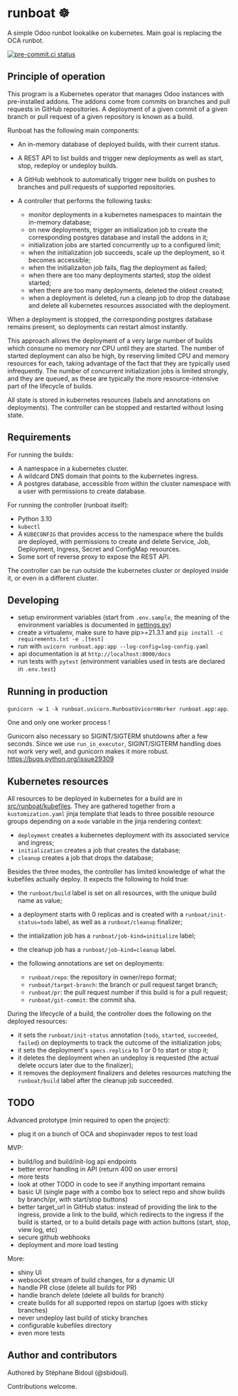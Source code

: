 # runboat ☸️

A simple Odoo runbot lookalike on kubernetes. Main goal is replacing the OCA runbot.

[![pre-commit.ci status](https://results.pre-commit.ci/badge/github/sbidoul/runboat/main.svg)](https://results.pre-commit.ci/latest/github/sbidoul/runboat/main)

## Principle of operation

This program is a Kubernetes operator that manages Odoo instances with pre-installed
addons. The addons come from commits on branches and pull requests in GitHub
repositories. A deployment of a given commit of a given branch or pull request of a
given repository is known as a build.

Runboat has the following main components:

- An in-memory database of deployed builds, with their current status.
- A REST API to list builds and trigger new deployments as well as start, stop, redeploy
  or undeploy builds.
- A GitHub webhook to automatically trigger new builds on pushes to branches and pull
  requests of supported repositories.
- A controller that performs the following tasks:

  - monitor deployments in a kubernetes namespaces to maintain the in-memory database;
  - on new deployments, trigger an initialization job to create the corresponding
    postgres database and install the addons in it;
  - initialization jobs are started concurrently up to a configured limit;
  - when the initialization job succeeds, scale up the deployment, so it becomes
    accessible;
  - when the initializaiton job fails, flag the deployment as failed;
  - when there are too many deployments started, stop the oldest started;
  - when there are too many deployments, deleted the oldest created;
  - when a deployment is deleted, run a cleanp job to drop the database and delete
    all kubernetes resources associated with the deployment.

When a deployment is stopped, the corresponding postgres database remains present, so
deployments can restart almost instantly.

This approach allows the deployment of a very large number of builds which consume no
memory nor CPU until they are started. The number of started deployment can also be
high, by reserving limited CPU and memory resources for each, taking advantage of the
fact that they are typically used infrequently. The number of concurrent initialization
jobs is limited strongly, and they are queued, as these are typically the more
resource-intensive part of the lifecycle of builds.

All state is stored in kubernetes resources (labels and annotations on deployments). The
controller can be stopped and restarted without losing state.

## Requirements

For running the builds:

- A namespace in a kubernetes cluster.
- A wildcard DNS domain that points to the kubernetes ingress.
- A postgres database, accessible from within the cluster namespace with a user with
  permissions to create database.

For running the controller (runboat itself):

- Python 3.10
- `kubectl`
- A `KUBECONFIG` that provides access to the namespace where the builds are deployed,
  with permissions to create and delete Service, Job, Deployment, Ingress, Secret and
  ConfigMap resources.
- Some sort of reverse proxy to expose the REST API.

The controller can be run outside the kubernetes cluster or deployed inside it, or even
in a different cluster.

## Developing

- setup environment variables (start from `.env.sample`, the meaning of the environment
  variables is documented in [settings.py](./src/runboat/settings.py))
- create a virtualenv, make sure to have pip>=21.3.1 and `pip install -c
  requirements.txt -e .[test]`
- run with `uvicorn runboat.app:app --log-config=log-config.yaml`
- api documentation is at `http://localhost:8000/docs`
- run tests with `pytest` (environment variables used in tests are declared in
  `.env.test`)

## Running in production

`gunicorn -w 1 -k runboat.uvicorn.RunboatUvicornWorker runboat.app:app`.

One and only one worker process !

Gunicorn also necessary so SIGINT/SIGTERM shutdowns after a few seconds. Since we use
`run_in_executor`, SIGINT/SIGTERM handling does not work very well, and gunicorn makes
it more robust. https://bugs.python.org/issue29309

## Kubernetes resources

All resources to be deployed in kubernetes for a build are in
[src/runboat/kubefiles](./src/runboat/kubefiles). They are gathered together from a
`kustomization.yaml` jinja template that leads to three possible resource groups
depending on a `mode` variable in the jinja rendering context:

- `deployment` creates a kubernetes deployment with its associated service and ingress;
- `initialization` creates a job that creates the database;
- `cleanup` creates a job that drops the database;

Besides the three modes, the controller has limited knowledge of what the kubefiles
actually deploy. It expects the following to hold true:

- the `runboat/build` label is set on all resources, with the unique build name as
  value;
- a deployment starts with 0 replicas and is created with a
  `runboat/init-status=todo` label, as well as a `runboat/cleanup` finalizer;
- the intialization job has a `runboat/job-kind=initialize` label;
- the cleanup job has a `runboat/job-kind=cleanup` label.
- the following annotations are set on deployments:

  - `runboat/repo`: the repository in owner/repo format;
  - `runboat/target-branch`: the branch or pull request target branch;
  - `runboat/pr`: the pull request number if this build is for a pull request;
  - `runboat/git-commit`: the commit sha.

During the lifecycle of a build, the controller does the following on the deployed
resources:

- it sets the `runboat/init-status` annotation (`todo`, `started`, `succeeded`,
  `failed`) on deployments to track the outcome of the initialization jobs;
- it sets the deployment's `specs.replica` to 1 or 0 to start or stop it;
- it deletes the deployment when an undeploy is requested (the actual delete occurs
  later due to the finalizer);
- it removes the deployment finalizers and deletes resources matching the
  `runboat/build` label after the cleanup job succeeded.

## TODO

Advanced prototype (min required to open the project):

- plug it on a bunch of OCA and shopinvader repos to test load

MVP:

- build/log and build/init-log api endpoints
- better error handling in API (return 400 on user errors)
- more tests
- look at other TODO in code to see if anything important remains
- basic UI (single page with a combo box to select repo and show builds by branch/pr,
  with start/stop buttons)
- better target_url in GitHub status: instead of providing the link to the ingress,
  provide a link to the build, which redirects to the ingress if the build is started,
  or to a build details page with action buttons (start, stop, view log, etc)
- secure github webhooks
- deployment and more load testing

More:

- shiny UI
- websocket stream of build changes, for a dynamic UI
- handle PR close (delete all builds for PR)
- handle branch delete (delete all builds for branch)
- create builds for all supported repos on startup (goes with sticky branches)
- never undeploy last build of sticky branches
- configurable kubefiles directory
- even more tests

## Author and contributors

Authored by Stéphane Bidoul (@sbidoul).

Contributions welcome.
